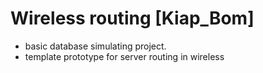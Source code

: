 # Wireless routing [Kiap_Bom]

- basic database simulating project. 
- template prototype for server routing in wireless
